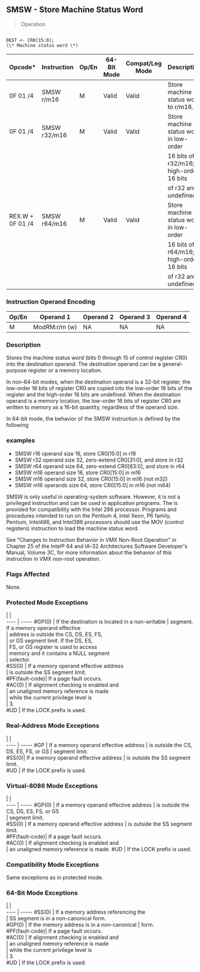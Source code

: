 ## SMSW - Store Machine Status Word

> Operation
``` slim

DEST <- CR0[15:0];
(\* Machine status word \*)

```

 Opcode\*         | Instruction | Op/En| 64-Bit Mode| Compat/Leg Mode| Description                           
 ---  | --- | --- | --- | --- | ---
 0F 01 /4        | SMSW r/m16  | M    | Valid      | Valid          | Store machine status word to r/m16.   
 0F 01 /4        | SMSW r32/m16| M    | Valid      | Valid          | Store machine status word in low-order
                 |             |      |            |                | 16 bits of r32/m16; high-order 16 bits
                 |             |      |            |                | of r32 are undefined.                 
 REX.W + 0F 01 /4| SMSW r64/m16| M    | Valid      | Valid          | Store machine status word in low-order
                 |             |      |            |                | 16 bits of r64/m16; high-order 16 bits
                 |             |      |            |                | of r32 are undefined.                 

### Instruction Operand Encoding
 Op/En| Operand 1    | Operand 2| Operand 3| Operand 4
 ---  | --- | --- | --- | ---
 M    | ModRM:r/m (w)| NA       | NA       | NA       

### Description
Stores the machine status word (bits 0 through 15 of control register CR0) into
the destination operand. The destination operand can be a general-purpose register
or a memory location.

In non-64-bit modes, when the destination operand is a 32-bit register, the
low-order 16 bits of register CR0 are copied into the low-order 16 bits of the
register and the high-order 16 bits are undefined. When the destination operand
is a memory location, the low-order 16 bits of register CR0 are written to memory
as a 16-bit quantity, regardless of the operand size.

In 64-bit mode, the behavior of the SMSW instruction is defined by the following
### examples

 - SMSW r16 operand size 16, store CR0[15:0] in r16
 - SMSW r32 operand size 32, zero-extend CR0[31:0], and store in r32
 - SMSW r64 operand size 64, zero-extend CR0[63:0], and store in r64
 - SMSW m16 operand size 16, store CR0[15:0] in m16
 - SMSW m16 operand size 32, store CR0[15:0] in m16 (not m32)
 - SMSW m16 operands size 64, store CR0[15:0] in m16 (not m64)

SMSW is only useful in operating-system software. However, it is not a privileged
instruction and can be used in application programs. The is provided for compatibility
with the Intel 286 processor. Programs and procedures intended to run on the
Pentium 4, Intel Xeon, P6 family, Pentium, Intel486, and Intel386 processors
should use the MOV (control registers) instruction to load the machine status
word.

See “Changes to Instruction Behavior in VMX Non-Root Operation” in Chapter 25
of the Intel® 64 and IA-32 Architectures Software Developer's Manual, Volume
3C, for more information about the behavior of this instruction in VMX non-root
operation.



### Flags Affected
None.


### Protected Mode Exceptions
   | |  
---- | -----
 #GP(0)         | If the destination is located in a non-writable
                | segment. If a memory operand effective         
                | address is outside the CS, DS, ES, FS,         
                | or GS segment limit. If the DS, ES,            
                | FS, or GS register is used to access           
                | memory and it contains a NULL segment          
                | selector.                                      
 #SS(0)         | If a memory operand effective address          
                | is outside the SS segment limit.               
 #PF(fault-code)| If a page fault occurs.                        
 #AC(0)         | If alignment checking is enabled and           
                | an unaligned memory reference is made          
                | while the current privilege level is           
                | 3.                                             
 #UD            | If the LOCK prefix is used.                    

### Real-Address Mode Exceptions
   | |  
---- | -----
 #GP   | If a memory operand effective address
       | is outside the CS, DS, ES, FS, or GS 
       | segment limit.                       
 #SS(0)| If a memory operand effective address
       | is outside the SS segment limit.     
 #UD   | If the LOCK prefix is used.          

### Virtual-8086 Mode Exceptions
   | |  
---- | -----
 #GP(0)         | If a memory operand effective address 
                | is outside the CS, DS, ES, FS, or GS  
                | segment limit.                        
 #SS(0)         | If a memory operand effective address 
                | is outside the SS segment limit.      
 #PF(fault-code)| If a page fault occurs.               
 #AC(0)         | If alignment checking is enabled and  
                | an unaligned memory reference is made.
 #UD            | If the LOCK prefix is used.           

### Compatibility Mode Exceptions
Same exceptions as in protected mode.


### 64-Bit Mode Exceptions
   | |  
---- | -----
 #SS(0)         | If a memory address referencing the        
                | SS segment is in a non-canonical form.     
 #GP(0)         | If the memory address is in a non-canonical
                | form.                                      
 #PF(fault-code)| If a page fault occurs.                    
 #AC(0)         | If alignment checking is enabled and       
                | an unaligned memory reference is made      
                | while the current privilege level is       
                | 3.                                         
 #UD            | If the LOCK prefix is used.                
